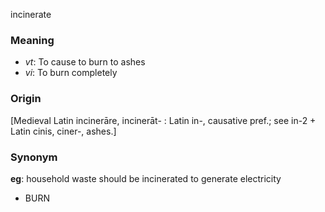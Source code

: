incinerate
### Meaning
+ _vt_: To cause to burn to ashes
+ _vi_: To burn completely

### Origin

[Medieval Latin incinerāre, incinerāt- : Latin in-, causative pref.; see in-2 + Latin cinis, ciner-, ashes.]

### Synonym

__eg__: household waste should be incinerated to generate electricity

+ BURN


